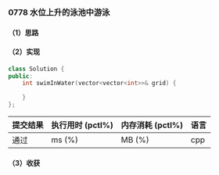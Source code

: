 ### 0778 水位上升的泳池中游泳

#### （1）思路

#### （2）实现

```cpp
class Solution {
public:
    int swimInWater(vector<vector<int>>& grid) {

    }
};
```

| 提交结果 | 执行用时 (pctl%) | 内存消耗 (pctl%) | 语言 |
|:---------|:-----------------|:-----------------|:-----|
| 通过     |  ms (%)   |  MB (%)  | cpp  |

#### （3）收获
